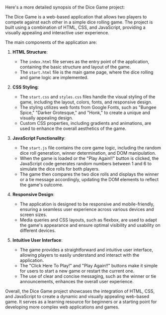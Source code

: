 Here's a more detailed synopsis of the Dice Game project:

The Dice Game is a web-based application that allows two players to compete against each other in a simple dice rolling game. The project is built using a combination of HTML, CSS, and JavaScript, providing a visually appealing and interactive user experience.

The main components of the application are:

1. **HTML Structure**:
   - The `index.html` file serves as the entry point of the application, containing the basic structure and layout of the game.
   - The `start.html` file is the main game page, where the dice rolling and game logic are implemented.

2. **CSS Styling**:
   - The `start.css` and `styles.css` files handle the visual styling of the game, including the layout, colors, fonts, and responsive design.
   - The styling utilizes web fonts from Google Fonts, such as "Bungee Spice," "Darker Grotesque," and "Honk," to create a unique and visually appealing design.
   - Custom CSS properties, including gradients and animations, are used to enhance the overall aesthetics of the game.

3. **JavaScript Functionality**:
   - The `start.js` file contains the core game logic, including the random dice roll generation, winner determination, and DOM manipulation.
   - When the game is loaded or the "Play Again!!" button is clicked, the JavaScript code generates random numbers between 1 and 6 to simulate the dice rolls for both players.
   - The game then compares the two dice rolls and displays the winner or a tie message accordingly, updating the DOM elements to reflect the game's outcome.

4. **Responsive Design**:
   - The application is designed to be responsive and mobile-friendly, ensuring a seamless user experience across various devices and screen sizes.
   - Media queries and CSS layouts, such as flexbox, are used to adapt the game's appearance and ensure optimal visibility and usability on different devices.

5. **Intuitive User Interface**:
   - The game provides a straightforward and intuitive user interface, allowing players to easily understand and interact with the application.
   - The "Click Here To Play!" and "Play Again!!" buttons make it simple for users to start a new game or restart the current one.
   - The use of clear and concise messaging, such as the winner or tie announcements, enhances the overall user experience.

Overall, the Dice Game project showcases the integration of HTML, CSS, and JavaScript to create a dynamic and visually appealing web-based game. It serves as a learning resource for beginners or a starting point for developing more complex web applications and games.

